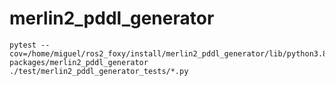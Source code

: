 # merlin2_pddl_generator

```
pytest --cov=/home/miguel/ros2_foxy/install/merlin2_pddl_generator/lib/python3.8/site-packages/merlin2_pddl_generator ./test/merlin2_pddl_generator_tests/*.py
```